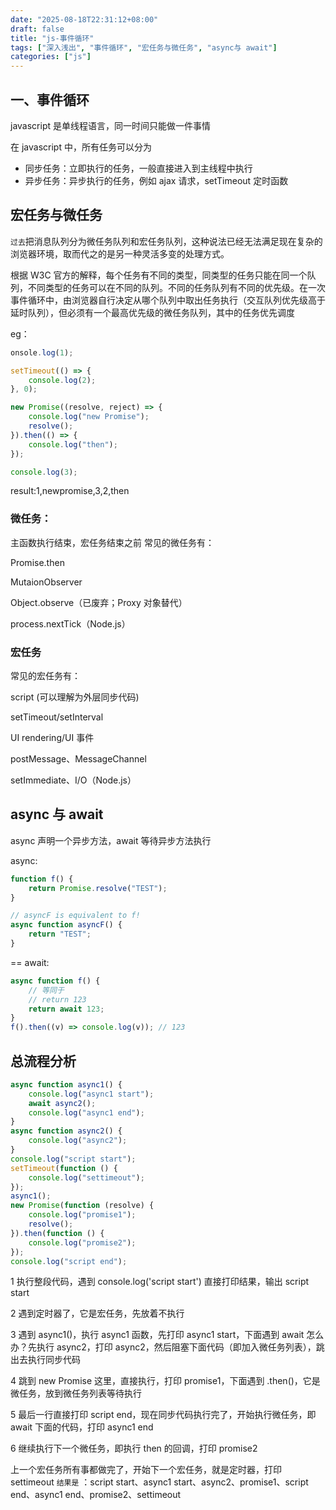 ```yaml
---
date: "2025-08-18T22:31:12+08:00"
draft: false
title: "js-事件循环"
tags: ["深入浅出", "事件循环", "宏任务与微任务", "async与 await"]
categories: ["js"]
---
```


## 一、事件循环

javascript 是单线程语言，同一时间只能做一件事情

在 javascript 中，所有任务可以分为

- 同步任务：立即执行的任务，一般直接进入到主线程中执行
- 异步任务：异步执行的任务，例如 ajax 请求，setTimeout 定时函数

## 宏任务与微任务

`过去`把消息队列分为微任务队列和宏任务队列，这种说法已经无法满足现在复杂的浏览器环境，取而代之的是另一种灵活多变的处理方式。

根据 W3C 官方的解释，每个任务有不同的类型，同类型的任务只能在同一个队列，不同类型的任务可以在不同的队列。不同的任务队列有不同的优先级。在一次事件循环中，由浏览器自行决定从哪个队列中取出任务执行（交互队列优先级高于延时队列），但必须有一个最高优先级的微任务队列，其中的任务优先调度

eg：

```js
onsole.log(1);

setTimeout(() => {
	console.log(2);
}, 0);

new Promise((resolve, reject) => {
	console.log("new Promise");
	resolve();
}).then(() => {
	console.log("then");
});

console.log(3);
```

result:1,newpromise,3,2,then

### 微任务：

主函数执行结束，宏任务结束之前
常见的微任务有：

Promise.then

MutaionObserver

Object.observe（已废弃；Proxy 对象替代）

process.nextTick（Node.js）

### 宏任务

常见的宏任务有：

script (可以理解为外层同步代码)

setTimeout/setInterval

UI rendering/UI 事件

postMessage、MessageChannel

setImmediate、I/O（Node.js）

## async 与 await

async 声明一个异步方法，await 等待异步方法执行

async:

```js
function f() {
	return Promise.resolve("TEST");
}

// asyncF is equivalent to f!
async function asyncF() {
	return "TEST";
}
```

==
await:

```js
async function f() {
	// 等同于
	// return 123
	return await 123;
}
f().then((v) => console.log(v)); // 123
```

## 总流程分析

```js
async function async1() {
	console.log("async1 start");
	await async2();
	console.log("async1 end");
}
async function async2() {
	console.log("async2");
}
console.log("script start");
setTimeout(function () {
	console.log("settimeout");
});
async1();
new Promise(function (resolve) {
	console.log("promise1");
	resolve();
}).then(function () {
	console.log("promise2");
});
console.log("script end");
```

1 执行整段代码，遇到 console.log('script start') 直接打印结果，输出 script start

2 遇到定时器了，它是宏任务，先放着不执行

3 遇到 async1()，执行 async1 函数，先打印 async1 start，下面遇到 await 怎么办？先执行 async2，打印 async2，然后阻塞下面代码（即加入微任务列表），跳出去执行同步代码

4 跳到 new Promise 这里，直接执行，打印 promise1，下面遇到 .then()，它是微任务，放到微任务列表等待执行

5 最后一行直接打印 script end，现在同步代码执行完了，开始执行微任务，即 await 下面的代码，打印 async1 end

6 继续执行下一个微任务，即执行 then 的回调，打印 promise2

上一个宏任务所有事都做完了，开始下一个宏任务，就是定时器，打印 settimeout
`结果是` ：script start、async1 start、async2、promise1、script end、async1 end、promise2、settimeout
